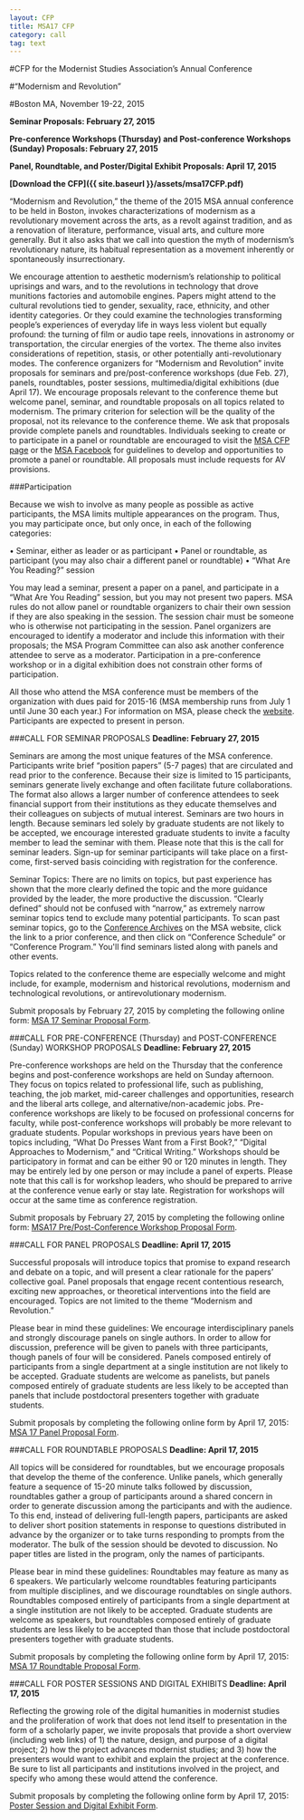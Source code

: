 ```yaml
---
layout: CFP
title: MSA17 CFP
category: call
tag: text
---
```


#CFP for the Modernist Studies Association’s Annual Conference

#“Modernism and Revolution”

#Boston MA, November 19-22, 2015

**Seminar Proposals: February 27, 2015**

**Pre-conference Workshops (Thursday) and Post-conference Workshops (Sunday) Proposals: February 27, 2015**

**Panel, Roundtable, and Poster/Digital Exhibit Proposals: April 17, 2015**

**[Download the CFP]({{ site.baseurl }}/assets/msa17CFP.pdf)**

“Modernism and Revolution,” the theme of the 2015 MSA annual conference to be held in Boston, invokes characterizations of modernism as a revolutionary movement across the arts, as a revolt against tradition, and as a renovation of literature, performance, visual arts, and culture more generally. But it also asks that we call into question the myth of modernism’s revolutionary nature, its habitual representation as a movement inherently or spontaneously insurrectionary.

We encourage attention to aesthetic modernism’s relationship to political uprisings and wars, and to the revolutions in technology that drove munitions factories and automobile engines. Papers might attend to the cultural revolutions tied to gender, sexuality, race, ethnicity, and other identity categories.  Or they could examine the technologies transforming people’s experiences of everyday life in ways less violent but equally profound: the turning of film or audio tape reels, innovations in astronomy or transportation, the circular energies of the vortex.  The theme also invites considerations of repetition, stasis, or other potentially anti-revolutionary modes.
The conference organizers for “Modernism and Revolution” invite proposals for seminars and pre/post-conference workshops (due Feb. 27), panels, roundtables, poster sessions, multimedia/digital exhibitions (due April 17). We encourage proposals relevant to the conference theme but welcome panel, seminar, and roundtable proposals on all topics related to modernism. The primary criterion for selection will be the quality of the proposal, not its relevance to the conference theme. We ask that proposals provide complete panels and roundtables.  Individuals seeking to create or to participate in a panel or roundtable are encouraged to visit the [MSA CFP page](http://msa.press.jhu.edu/cgi-bin/cfp_view.cgi) or the [MSA Facebook](https://www.facebook.com/groups/35866051126/) for guidelines to develop and opportunities to promote a panel or roundtable. 
All proposals must include requests for AV provisions. 

###Participation

Because we wish to involve as many people as possible as active participants, the MSA limits multiple appearances on the program. Thus, you may participate once, but only once, in each of the following categories:

• Seminar, either as leader or as participant • Panel or roundtable, as participant (you may also chair a different panel or roundtable) • “What Are You Reading?” session

You may lead a seminar, present a paper on a panel, and participate in a “What Are You Reading” session, but you may not present two papers. MSA rules do not allow panel or roundtable organizers to chair their own session if they are also speaking in the session. The session chair must be someone who is otherwise not participating in the session. Panel organizers are encouraged to identify a moderator and include this information with their proposals; the MSA Program Committee can also ask another conference attendee to serve as a moderator. Participation in a pre-conference workshop or in a digital exhibition does not constrain other forms of participation.

All those who attend the MSA conference must be members of the organization with dues paid for 2015-16 (MSA membership runs from July 1 until June 30 each year.) For information on MSA, please check the [website](http://msa.press.jhu.edu/index.html). Participants are expected to present in person. 

###CALL FOR SEMINAR PROPOSALS 
**Deadline: February 27, 2015**

Seminars are among the most unique features of the MSA conference. Participants write brief “position papers” (5-7 pages) that are circulated and read prior to the conference. Because their size is limited to 15 participants, seminars generate lively exchange and often facilitate future collaborations. The format also allows a larger number of conference attendees to seek financial support from their institutions as they educate themselves and their colleagues on subjects of mutual interest. Seminars are two hours in length. Because seminars led solely by graduate students are not likely to be accepted, we encourage interested graduate students to invite a faculty member to lead the seminar with them. Please note that this is the call for seminar leaders. Sign-up for seminar participants will take place on a first-come, first-served basis coinciding with registration for the conference. 

Seminar Topics: There are no limits on topics, but past experience has shown that the more clearly defined the topic and the more guidance provided by the leader, the more productive the discussion. “Clearly defined” should not be confused with “narrow,” as extremely narrow seminar topics tend to exclude many potential participants. To scan past seminar topics, go to the [Conference Archives](http://msa.press.jhu.edu/conferences/archive.html) on the MSA website, click the link to a prior conference, and then click on “Conference Schedule” or “Conference Program.” You'll find seminars listed along with panels and other events. 

Topics related to the conference theme are especially welcome and might include, for example, modernism and historical revolutions, modernism and technological revolutions, or antirevolutionary modernism. 

Submit proposals by February 27, 2015 by completing the following online form: [MSA 17 Seminar Proposal Form](https://docs.google.com/forms/d/1KIUg07BMCdfloRGbkKwUZlqIezkXEauxmjipWeMlX_o/viewform).

###CALL FOR PRE-CONFERENCE (Thursday) and POST-CONFERENCE (Sunday) WORKSHOP PROPOSALS
**Deadline: February 27, 2015**

Pre-conference workshops are held on the Thursday that the conference begins and post-conference workshops are held on Sunday afternoon. They focus on topics related to professional life, such as publishing, teaching, the job market, mid-career challenges and opportunities, research and the liberal arts college, and alternative/non-academic jobs. Pre-conference workshops are likely to be focused on professional concerns for faculty, while post-conference workshops will probably be more relevant to graduate students. Popular workshops in previous years have been on topics including, “What Do Presses Want from a First Book?,” “Digital Approaches to Modernism,” and “Critical Writing.”
Workshops should be participatory in format and can be either 90 or 120 minutes in length. They may be entirely led by one person or may include a panel of experts. Please note that this call is for workshop leaders, who should be prepared to arrive at the conference venue early or stay late. Registration for workshops will occur at the same time as conference registration.

Submit proposals by February 27, 2015 by completing the following online form: [MSA17 Pre/Post-Conference Workshop Proposal Form](https://docs.google.com/forms/d/17iiZZFTUWveKe99pEna5YIxbTGBObIg08YYmJUVqjs4/viewform).

###CALL FOR PANEL PROPOSALS 
**Deadline: April 17, 2015**

Successful proposals will introduce topics that promise to expand research and debate on a topic, and will present a clear rationale for the papers’ collective goal. Panel proposals that engage recent contentious research, exciting new approaches, or theoretical interventions into the field are encouraged. Topics are not limited to the theme “Modernism and Revolution.” 

Please bear in mind these guidelines: 
We encourage interdisciplinary panels and strongly discourage panels on single authors. In order to allow for discussion, preference will be given to panels with three participants, though panels of four will be considered. Panels composed entirely of participants from a single department at a single institution are not likely to be accepted. Graduate students are welcome as panelists, but panels composed entirely of graduate students are less likely to be accepted than panels that include postdoctoral presenters together with graduate students. 

Submit proposals by completing the following online form by April 17, 2015: [MSA 17 Panel Proposal Form](https://docs.google.com/forms/d/1sY_FOwNb5fNgD5hAuybR9LshfGuEljYYZaT-lzwUmys/viewform).

###CALL FOR ROUNDTABLE PROPOSALS
**Deadline: April 17, 2015**

All topics will be considered for roundtables, but we encourage proposals that develop the theme of the conference. Unlike panels, which generally feature a sequence of 15-20 minute talks followed by discussion, roundtables gather a group of participants around a shared concern in order to generate discussion among the participants and with the audience. To this end, instead of delivering full-length papers, participants are asked to deliver short position statements in response to questions distributed in advance by the organizer or to take turns responding to prompts from the moderator. The bulk of the session should be devoted to discussion. No paper titles are listed in the program, only the names of participants.

Please bear in mind these guidelines: 
Roundtables may feature as many as 6 speakers. We particularly welcome roundtables featuring participants from multiple disciplines, and we discourage roundtables on single authors. Roundtables composed entirely of participants from a single department at a single institution are not likely to be accepted. Graduate students are welcome as speakers, but roundtables composed entirely of graduate students are less likely to be accepted than those that include postdoctoral presenters together with graduate students. 

Submit proposals by completing the following online form by April 17, 2015: [MSA 17 Roundtable Proposal Form](https://docs.google.com/forms/d/107R7B9wqzon0XxdgiXULwhaZNGXiH89wwe4ai28gnLk/viewform).

###CALL FOR POSTER SESSIONS AND DIGITAL EXHIBITS
**Deadline: April 17, 2015**

Reflecting the growing role of the digital humanities in modernist studies and the proliferation of work that does not lend itself to presentation in the form of a scholarly paper, we invite proposals that provide a short overview (including web links) of 1) the nature, design, and purpose of a digital project; 2) how the project advances modernist studies; and 3) how the presenters would want to exhibit and explain the project at the conference. Be sure to list all participants and institutions involved in the project, and specify who among these would attend the conference.
 
Submit proposals by completing the following online form by April 17, 2015: [Poster Session and Digital Exhibit Form](https://docs.google.com/forms/d/1b_QQhji23bQBDOHCLK1WmOGC37mYF98EHMFzCHbO098/viewform).

